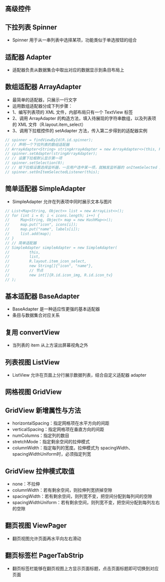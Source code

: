 ## 高级控件

## 下拉列表 Spinner
* Spinner 用于从一串列表中选择某项，功能类似于单选按钮的组合

## 适配器 Adapter
* 适配器负责从数据集合中取出对应的数据显示到条目布局上

## 数组适配器 ArrayAdapter
* 最简单的适配器，只展示一行文字
* 运用数组适配器分成下列步骤：
* 1、编写列表项的 XML 文件，内部布局只有一个 TextView 标签
* 2、调用 ArrayAdapter 的构造方法，填入待展现的字符串数组，以及列表项的 XML 文件（R.layout.item_select）
* 3、调用下拉框控件的 setAdapter 方法，传入第二步得到的适配器实例
```java
// spinner = findViewById(R.id.spinner);
// // 声明一个下拉列表的数组适配器
// ArrayAdapter<String> stringArrayAdapter = new ArrayAdapter<>(this, R.layout.item_select, startArray);
// spinner.setAdapter(stringArrayAdapter);
// // 设置下拉框默认显示第一项
// spinner.setSelection(0);
// // 给下拉框设置选择监听器，一旦用户选中某一项，就触发监听器的 onItemSelected 方法
// spinner.setOnItemSelectedListener(this);
```

## 简单适配器 SimpleAdapter
* SimpleAdapter 允许在列表项中同时展示文本与图片
```java
// List<Map<String, Object>> list = new ArrayList<>();
// for (int i = 0; i < icons.length; i++) {
//     Map<String, Object> map = new HashMap<>();
//     map.put("icon", icons[i]);
//     map.put("name", labels[i]);
//     list.add(map);
// }
// // 简单适配器
// SimpleAdapter simpleAdapter = new SimpleAdapter(
//         this,
//         list,
//         R.layout.item_icon_select,
//         new String[]{"icon", "name"},
//         // 节点
//         new int[]{R.id.icon_img, R.id.icon_tv}
// );
```

## 基本适配器 BaseAdapter
* BaseAdapter 是一种适应性更强的基本适配器
* 条目与数据集合对应关系

## 复用 convertView
* 当列表的 item 从上方滚出屏幕视角之外

## 列表视图 ListView
* ListView 允许在页面上分行展示数据列表，结合自定义适配器 adapter

## 网格视图 GridView

## GridView 新增属性与方法
* horizontalSpacing：指定网格项在水平方向的间距
* verticalSpacing：指定网格项在垂直方向的间距
* numColumns：指定列的数目
* stretchMode：指定剩余空间的拉伸模式
* columnWidth：指定每列的宽度。拉伸模式为 spacingWidth、spacingWidthUniform时，必须指定列宽

## GridView 拉伸模式取值
* none：不拉伸
* columnWidth：若有剩余空间，则拉伸列宽挤掉空隙
* spacingWidth：若有剩余空间，则列宽不变，把空间分配到每列间的空隙
* spacingWidthUniform：若有剩余空间，则列宽不变，把空间分配到每列左右的空隙

## 翻页视图 ViewPager
* 翻页视图允许页面再水平向左右滑动

## 翻页标签栏 PagerTabStrip
* 翻页标签栏能够在翻页视图上方显示页面标题，点击页面标题即可切换到对应页面